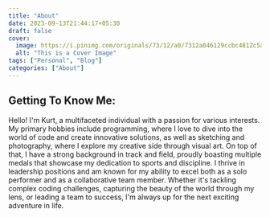 ```yaml
---
title: "About"
date: 2023-09-13T21:44:17+05:30
draft: false
cover:
  image: https://i.pinimg.com/originals/73/12/a0/7312a046129ccbc4812c5aac5cd358ff.jpg
  alt: "This is a Cover Image"
tags: ["Personal", "Blog"]
categories: ["About"]
---
```


## Getting To Know Me:

Hello! I'm Kurt, a multifaceted individual with a passion for various interests. My primary hobbies include programming, where I love to dive into the world of code and create innovative solutions, as well as sketching and photography, where I explore my creative side through visual art. On top of that, I have a strong background in track and field, proudly boasting multiple medals that showcase my dedication to sports and discipline. I thrive in leadership positions and am known for my ability to excel both as a solo performer and as a collaborative team member. Whether it's tackling complex coding challenges, capturing the beauty of the world through my lens, or leading a team to success, I'm always up for the next exciting adventure in life.
